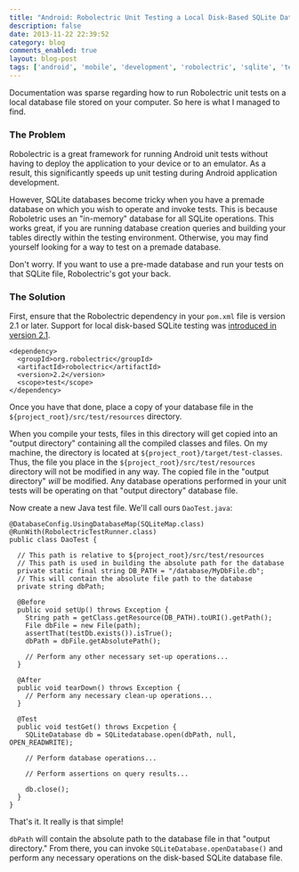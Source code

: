 ```yaml
---
title: "Android: Robolectric Unit Testing a Local Disk-Based SQLite Database"
description: false
date: 2013-11-22 22:39:52
category: blog
comments_enabled: true
layout: blog-post
tags: ['android', 'mobile', 'development', 'robolectric', 'sqlite', 'testing']
---
```


Documentation was sparse regarding how to run Robolectric unit tests on a local
database file stored on your computer. So here is what I managed to find.

### The Problem

Robolectric is a great framework for running Android unit tests without having
to deploy the application to your device or to an emulator. As a result, this
significantly speeds up unit testing during Android application development.

However, SQLite databases become tricky when you have a premade database on
which you wish to operate and invoke tests. This is because Roboletric uses an
"in-memory" database for all SQLite operations. This works great, if you are
running database creation queries and building your tables directly within the
testing environment. Otherwise, you may find yourself looking for a way to test
on a premade database.

Don't worry. If you want to use a pre-made database and run your tests on that
SQLite file, Robolectric's got your back.

### The Solution

First, ensure that the Robolectric dependency in your `pom.xml` file is version
2.1 or later. Support for local disk-based SQLite testing was [introduced in
version 2.1](http://robolectric.blogspot.com/2013/05/robolectric-21.html).

```xml|linenos
<dependency>
  <groupId>org.robolectric</groupId>
  <artifactId>robolectric</artifactId>
  <version>2.2</version>
  <scope>test</scope>
</dependency>
```

Once you have that done, place a copy of your database file in the
`${project_root}/src/test/resources` directory.

When you compile your tests, files in this directory will get copied into an
"output directory" containing all the compiled classes and files. On my machine,
the directory is located at `${project_root}/target/test-classes`. Thus, the
file you place in the `${project_root}/src/test/resources` directory will not be
modified in any way. The copied file in the "output directory" *will* be
modified. Any database operations performed in your unit tests will be operating
on that "output directory" database file.

Now create a new Java test file. We'll call ours `DaoTest.java`:

```java|linenos
@DatabaseConfig.UsingDatabaseMap(SQLiteMap.class)
@RunWith(RobolectricTestRunner.class)
public class DaoTest {

  // This path is relative to ${project_root}/src/test/resources
  // This path is used in building the absolute path for the database
  private static final string DB_PATH = "/database/MyDbFile.db";
  // This will contain the absolute file path to the database
  private string dbPath;

  @Before
  public void setUp() throws Exception {
    String path = getClass.getResource(DB_PATH).toURI().getPath();
    File dbFile = new File(path);
    assertThat(testDb.exists()).isTrue();
    dbPath = dbFile.getAbsolutePath();

    // Perform any other necessary set-up operations...
  }

  @After
  public void tearDown() throws Exception {
    // Perform any necessary clean-up operations...
  }

  @Test
  public void testGet() throws Excpetion {
    SQLiteDatabase db = SQLitedatabase.open(dbPath, null, OPEN_READWRITE);

    // Perform database operations...

    // Perform assertions on query results...

    db.close();
  }
}
```

That's it. It really is that simple!

`dbPath` will contain the absolute path to the database file in that "output
directory." From there, you can invoke `SQLiteDatabase.openDatabase()` and
perform any necessary operations on the disk-based SQLite database file.

